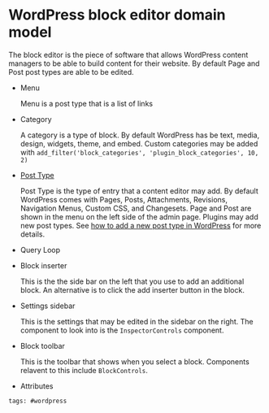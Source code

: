 # WordPress block editor domain model

The block editor is the piece of software that allows WordPress content managers to be able to build content for their website. By default Page and Post post types are able to be edited.

- Menu

  Menu is a post type that is a list of links

- Category

  A category is a type of block. By default WordPress has be text, media, design, widgets, theme, and embed. Custom categories may be added with `add_filter('block_categories', 'plugin_block_categories', 10, 2)`

- [Post Type]

  Post Type is the type of entry that a content editor may add. By default WordPress comes with Pages, Posts, Attachments, Revisions, Navigation Menus, Custom CSS, and Changesets. Page and Post are shown in the menu on the left side of the admin page. Plugins may add new post types. See [how to add a new post type in WordPress](../245) for more details.

- Query Loop
- Block inserter

  This is the the side bar on the left that you use to add an additional block. An alternative is to click the add inserter button in the block.

- Settings sidebar

  This is the settings that may be edited in the sidebar on the right. The component to look into is the `InspectorControls` component.

- Block toolbar

  This is the toolbar that shows when you select a block. Components relavent to this include `BlockControls`.

- Attributes

[Post Type]: https://wordpress.org/documentation/article/what-is-post-type/

    tags: #wordpress
